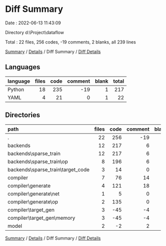 # Diff Summary

Date : 2022-06-13 11:43:09

Directory d:\\Project\\dataflow

Total : 22 files,  256 codes, -19 comments, 2 blanks, all 239 lines

[Summary](results.md) / [Details](details.md) / Diff Summary / [Diff Details](diff-details.md)

## Languages
| language | files | code | comment | blank | total |
| :--- | ---: | ---: | ---: | ---: | ---: |
| Python | 18 | 235 | -19 | 1 | 217 |
| YAML | 4 | 21 | 0 | 1 | 22 |

## Directories
| path | files | code | comment | blank | total |
| :--- | ---: | ---: | ---: | ---: | ---: |
| . | 22 | 256 | -19 | 2 | 239 |
| backends | 12 | 217 | 6 | 14 | 237 |
| backends\\sparse_train | 12 | 217 | 6 | 14 | 237 |
| backends\\sparse_train\\op | 8 | 196 | 6 | 13 | 215 |
| backends\\sparse_train\\target_code | 3 | 14 | 0 | 1 | 15 |
| compiler | 7 | 76 | 14 | 0 | 90 |
| compiler\\generate | 4 | 121 | 18 | 5 | 144 |
| compiler\\generate\\net | 1 | 5 | 0 | 0 | 5 |
| compiler\\generate\\op | 2 | 135 | 0 | 5 | 140 |
| compiler\\target_gen | 3 | -45 | -4 | -5 | -54 |
| compiler\\target_gen\\memory | 3 | -45 | -4 | -5 | -54 |
| model | 2 | -2 | 2 | -1 | -1 |

[Summary](results.md) / [Details](details.md) / Diff Summary / [Diff Details](diff-details.md)